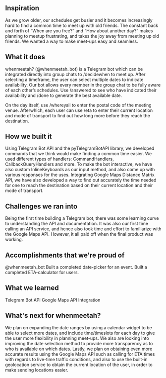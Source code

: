 ## Inspiration
As we grow older, our schedules get busier and it becomes increasingly hard to find a common time to meet up with old friends. The constant back and forth of “When are you free?” and “How about another day?” makes planning to meetup frustrating, and takes the joy away from meeting up old friends. We wanted a way to make meet-ups easy and seamless.


## What it does
whenmeetah? (@whenmeetah_bot) is a Telegram bot which can be integrated directly into group chats to /decidewhen to meet up. After selecting a timeframe, the user can select multiple dates to indicate availability. Our bot allows every member in the group chat to be fully aware of each other’s schedules. Use /answered to see who have indicated their availability and /done to generate the best available date. 

On the day itself, use /whereyall to enter the postal code of the meeting venue. Afterwhich, each user can use /eta to enter their current location and mode of transport to find out how long more before they reach the destination.


## How we built it
Using Telegram Bot API and the pyTelegramBotAPI library, we developed commands that we think would make finding a common time easier. We used different types of handlers: CommandHandlers, CallbackQueryHandlers and more. To make the bot interactive, we have also custom InlineKeyboards as our input method, and also come up with various responses for the uses. Integrating Google Maps Distance Matrix API, we have also developed a way to find out accurately the time needed for one to reach the destination based on their current location and their mode of transport.


## Challenges we ran into
Being the first time building a Telegram bot, there was some learning curve to understanding the API and documentation. It was also our first time calling an API service, and hence also took time and effort to familiarize with the Google Maps API. However, it all paid off when the final product was working. 


## Accomplishments that we're proud of
@whenmeetah_bot
Built a completed date-picker for an event.
Built a completed ETA-calculator for users.

## What we learned
Telegram Bot API
Google Maps API Integration


## What's next for whenmeetah?
We plan on expanding the date ranges by using a calendar widget to be able to select more dates, and include time/timeslots for each day to give the user more flexibility in planning meet-ups. We also are looking into improving the date selection method to provide more transparency as to who is available on which dates. Lastly, we plan on obtaining even more accurate results using the Google Maps API such as calling for ETA times with regards to live-time traffic conditions, and also to use the built-in geolocation service to obtain the current location of the user, in order to make sending locations easier.



